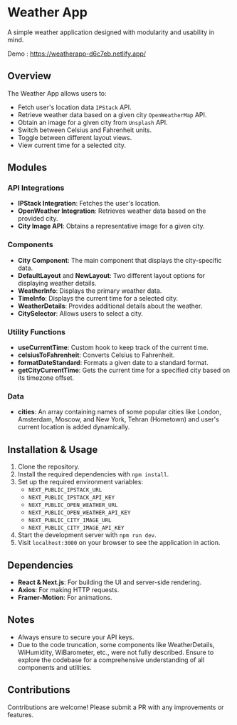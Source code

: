 # Weather App

A simple weather application designed with modularity and usability in mind.

Demo : 
https://weatherapp-d6c7eb.netlify.app/

## Overview

The Weather App allows users to:
- Fetch user's location data `IPStack` API.
- Retrieve weather data based on a given city `OpenWeatherMap` API.
- Obtain an image for a given city from `Unsplash` API.
- Switch between Celsius and Fahrenheit units.
- Toggle between different layout views.
- View current time for a selected city.

## Modules

### API Integrations
- **IPStack Integration**: Fetches the user's location.
- **OpenWeather Integration**: Retrieves weather data based on the provided city.
- **City Image API**: Obtains a representative image for a given city.

### Components
- **City Component**: The main component that displays the city-specific data.
- **DefaultLayout** and **NewLayout**: Two different layout options for displaying weather details.
- **WeatherInfo**: Displays the primary weather data.
- **TimeInfo**: Displays the current time for a selected city.
- **WeatherDetails**: Provides additional details about the weather.
- **CitySelector**: Allows users to select a city.

### Utility Functions
- **useCurrentTime**: Custom hook to keep track of the current time.
- **celsiusToFahrenheit**: Converts Celsius to Fahrenheit.
- **formatDateStandard**: Formats a given date to a standard format.
- **getCityCurrentTime**: Gets the current time for a specified city based on its timezone offset.

### Data
- **cities**: An array containing names of some popular cities like London, Amsterdam, Moscow, and New York, Tehran (Hometown) and user's current location is added dynamically.

## Installation & Usage

1. Clone the repository.
2. Install the required dependencies with `npm install`.
3. Set up the required environment variables:
    - `NEXT_PUBLIC_IPSTACK_URL`
    - `NEXT_PUBLIC_IPSTACK_API_KEY`
    - `NEXT_PUBLIC_OPEN_WEATHER_URL`
    - `NEXT_PUBLIC_OPEN_WEATHER_API_KEY`
    - `NEXT_PUBLIC_CITY_IMAGE_URL`
    - `NEXT_PUBLIC_CITY_IMAGE_API_KEY`
4. Start the development server with `npm run dev`.
5. Visit `localhost:3000` on your browser to see the application in action.

## Dependencies
- **React & Next.js**: For building the UI and server-side rendering.
- **Axios**: For making HTTP requests.
- **Framer-Motion**: For animations.

## Notes
- Always ensure to secure your API keys.
- Due to the code truncation, some components like WeatherDetails, WiHumidity, WiBarometer, etc., were not fully described. Ensure to explore the codebase for a comprehensive understanding of all components and utilities.

## Contributions
Contributions are welcome! Please submit a PR with any improvements or features.
